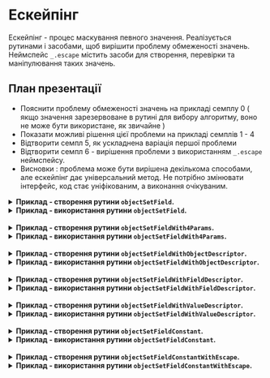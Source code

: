 # Ескейпінг

Ескейпінг - процес маскування певного значення. Реалізується рутинами і засобами, щоб вирішити проблему обмеженості значень.
Неймспейс <code>_.escape</code> містить засоби для створення, перевірки та маніпулювання таких значень.

## План презентації
* Пояснити проблему обмеженості значень на прикладі семплу 0 ( якщо значення зарезервоване в рутині для вибору алгоритму, воно не може бути використане, як звичайне )
* Показати можливі рішення цієї проблеми на прикладі семплів 1 - 4
* Відтворити семпл 5, як ускладнена варіація першої проблеми
* Відтворити семпл 6 - вирішення проблеми з використанням `_.escape` неймспейсу.
* Висновки : проблема може бути вирішена декількома способами, але ескейпінг дає універсальний метод. Не потрібно змінювати інтерфейс, код стає уніфікованим, а виконання очікуваним.

<details>
  <summary>
    <b>Приклад - створення рутини <code>objectSetField</code>.</b>
  </summary></br>
  Рутина присвоює значення <code>value</code> ( якщо <code>value !== null</code> ) полю <code>field</code> об'єкта <code>obj</code>.</br></br>

<pre><code>function objectSetField( obj, field, value )\n
{
  if( value === null )
  return;
  else
  obj[ field ] = value;
}

module.exports = objectSetField;</code></pre>

</details>


<details>
  <summary>
    <b>Приклад - використання рутини <code>objectSetField</code>.</b>
  </summary><br>
  ❌ Проблема : неможливо присвоїти значення <code>null</code>, так як воно використовується в рутині, як спеціальне.<br><br>
  <pre><code>let objectSetField = require( './0_Implementation.s' );

  let obj = {};

  objectSetField( obj, 'field1', 1 );
  objectSetField( obj, 'field2', 2 );
  objectSetField( obj, 'field3', null );

  console.log( obj );
  /* log : { field1: 1, field2: 2 } */</code></pre>
</details>

<br>

<details>
  <summary>
    <b>Приклад - створення рутини <code>objectSetFieldWith4Params</code>.</b>
  </summary><br>
  Рутина присвоює значення <code>value</code> ( якщо <code>skip !== trueLike</code> ) полю <code>field</code> об'єкта <code>obj</code>.<br><br>
  <pre><code>function objectSetFieldWith4Params( obj, field, value, skip )
{
  if( skip === true )
  return;
  else
  obj[ field ] = value;
}
module.exports = objectSetFieldWith4Params;</code></pre>
</details>


<details>
  <summary>
    <b>Приклад - використання рутини <code>objectSetFieldWith4Params</code>.</b>
  </summary><br>
  ❌ Проблема : наявність додаткового 4 параметра<br><br>

  <pre><code>let objectSetFieldWith4Params = require( './1_ImplementationWith4Arguments.s' );

let obj = {};

objectSetFieldWith4Params( obj, 'field1', 1 );
objectSetFieldWith4Params( obj, 'field2', 2 );
objectSetFieldWith4Params( obj, 'field3', null );
objectSetFieldWith4Params( obj, 'field4', null, true );

console.log( obj );
/* log : { field1: 1, field2: 2, field3: null } */</code></pre>
</details>

<br>

<details>
  <summary>
    <b>Приклад - створення рутини <code>objectSetFieldWithObjectDescriptor</code>.</b>
  </summary><br>
  Рутина присвоює значення <code>value</code> ( якщо <code>objectDescriptor.skip !== trueLike</code> ) полю <code>field</code> об'єкта <code>objectDescriptor.src</code>.<br><br>
  <pre><code>function objectSetFieldWithObjectDescriptor( objectDescriptor, field, value )
{
  if( objectDescriptor.skip === true )
  return;
  else
  objectDescriptor.src[ field ] = value;
}

module.exports = objectSetFieldWithObjectDescriptor;</code></pre>
</details>


<details>
  <summary>
    <b>Приклад - використання рутини <code>objectSetFieldWithObjectDescriptor</code>.</b>
  </summary><br>
  ❌ Проблема : необхідність змінювати інтерфейс, перший параметр - мапа з обє'ктом та полем <code>skip</code><br><br>

  <pre><code>let objectSetFieldWithObjectDescriptor = require( './2_ImplementationWithObjectDescriptor.s' );

let obj = {};

objectSetFieldWithObjectDescriptor( { src : obj, skip : false }, 'field1', 1 );
objectSetFieldWithObjectDescriptor( { src : obj, skip : false }, 'field2', 2 );
objectSetFieldWithObjectDescriptor( { src : obj, skip : false }, 'field3', null );
objectSetFieldWithObjectDescriptor( { src : obj, skip : true }, 'field4', null );

console.log( obj );
/* log : { field1: 1, field2: 2, field3: null } */</code></pre>
</details>

<br>

<details>
  <summary>
    <b>Приклад - створення рутини <code>objectSetFieldWithFieldDescriptor</code>.</b>
  </summary><br>
  Рутина присвоює значення <code>value</code> ( якщо <code>fieldDescriptor.skip !== trueLike</code> ) полю <code>fieldDescriptor.name</code> об'єкта <code>obj</code>.<br><br>
  <pre><code>function objectSetFieldWithFieldDescriptor( obj, fieldDescriptor, value )
{
  if( fieldDescriptor.skip === true )
  return;
  else
  obj[ fieldDescriptor.name ] = value;
}

module.exports = objectSetFieldWithFieldDescriptor;</code></pre>
</details>


<details>
  <summary>
    <b>Приклад - використання рутини <code>objectSetFieldWithFieldDescriptor</code>.</b>
  </summary><br>
  ❌ Проблема : необхідність змінювати інтерфейс, другий параметр - мапа з полями <code>skip</code> та <code>name</code><br><br>

  <pre><code>let objectSetFieldWithFieldDescriptor = require( './3_ImplementationWithFieldDescriptor.s' );

let obj = {};

objectSetFieldWithFieldDescriptor( obj, { name : 'field1', skip : false }, 1 );
objectSetFieldWithFieldDescriptor( obj, { name : 'field2', skip : false }, 2 );
objectSetFieldWithFieldDescriptor( obj, { name : 'field3', skip : false }, null );
objectSetFieldWithFieldDescriptor( obj, { name : 'field4', skip : true }, null );

console.log( obj );
/* log : { field1: 1, field2: 2, field3: null } */</code></pre>
</details>

<br>

<details>
  <summary>
    <b>Приклад - створення рутини <code>objectSetFieldWithValueDescriptor</code>.</b>
  </summary><br>
  Рутина присвоює значення <code>valueDescriptor.value</code> ( якщо <code>valueDescriptor.skip !== trueLike</code> ) полю <code>field</code> об'єкта <code>obj</code>.<br><br>
  <pre><code>function objectSetFieldWithValueDescriptor( obj, field, valueDescriptor )
{
  if( valueDescriptor.skip === true )
  return;
  else
  obj[ field ] = valueDescriptor.value;
}

module.exports = objectSetFieldWithValueDescriptor;</code></pre>
</details>


<details>
  <summary>
    <b>Приклад - використання рутини <code>objectSetFieldWithValueDescriptor</code>.</b>
  </summary><br>
  ❌ Проблема : необхідність змінювати інтерфейс, третій параметр - мапа з полями <code>skip</code> та <code>value</code><br><br>

  <pre><code>let objectSetFieldWithValueDescriptor = require( './4_ImplementationWithValueDescriptor.s' );

let obj = {};

objectSetFieldWithValueDescriptor( obj, 'field1', { value : 1, skip : false } );
objectSetFieldWithValueDescriptor( obj, 'field2', { value : 2, skip : false } );
objectSetFieldWithValueDescriptor( obj, 'field3', { value : null, skip : false } );
objectSetFieldWithValueDescriptor( obj, 'field4', { value : null, skip : true } );

console.log( obj );
/* log : { field1: 1, field2: 2, field3: null } */</code></pre>
</details>

<br>

<details>
  <summary>
    <b>Приклад - створення рутини <code>objectSetFieldConstant</code>.</b>
  </summary><br>
  Ускладнена версія <code>objectSetField</code>, яка додає константне поле об'єкту <code>object</code>, якщо <code>value === null</code> - перетворює поле <code>field</code> на константне.</br></br>
  <pre><code>function objectSetFieldConstant( object, field, value )
{
  if( value === null )
  {
    Object.defineProperty
    (
      object,
      field,
      {
        enumerable : true,
        configurable : false,
        writable : false,
        value : object[ field ]
      }
    );
  }
  else
  {
    Object.defineProperty
    (
      object,
      field,
      {
        enumerable : true,
        configurable : false,
        writable : false,
        value
      }
    );
  }
}

module.exports = objectSetFieldConstant;</code></pre>
</details>


<details>
  <summary>
    <b>Приклад - використання рутини <code>objectSetFieldConstant</code>.</b>
  </summary><br>
  ❌ Проблема : та ж що і у <code>objectSetField</code>.<br><br>

  <pre><code>let objectSetFieldConstant = require( './5_ImplementationAddConstantField.s' );

let obj = { fieldToBeRemained : 1, fieldToBeChanged : 2 };

objectSetFieldConstant( obj, 'field1', 1 );
objectSetFieldConstant( obj, 'fieldToBeChanged', 'changed' );
objectSetFieldConstant( obj, 'fieldToBeRemained', null );

console.log( Object.getOwnPropertyDescriptors( obj ) );
/*
log :
{
  fieldToBeRemained:
  {
    value: 1,
    writable: false,
    enumerable: true,
    configurable: false
  },
  fieldToBeChanged:
  {
    value: 'changed',
    writable: false,
    enumerable: true,
    configurable: false
  },
  field1:
  {
    value: 1,
    writable: false,
    enumerable: true,
    configurable: false
  }
}
*/</code></pre>
</details>

<br>

<details>
  <summary>
    <b>Приклад - створення рутини <code>objectSetFieldConstantWithEscape</code>.</b>
  </summary><br>
  Рутина додає константне поле об'єкту <code>object</code>, якщо <code>value === null</code> - перетворює поле <code>field</code> на константне.<br><br>

  <pre><code>let _ = require( '../..' );

function objectSetFieldConstantWithEscape( object, field, value )
{
  if( _.escape.is( value ) )
  {
    Object.defineProperty
    (
      object,
      field,
      {
        enumerable : true,
        configurable : false,
        writable : false,
        value : _.escape.right( value )
      }
    );
  }
  else if( value === null )
  {
    Object.defineProperty
    (
      object,
      field,
      {
        enumerable : true,
        configurable : false,
        writable : false,
        value : object[ field ]
      }
    );
  }
  else
  {
    Object.defineProperty
    (
      object,
      field,
      {
        enumerable : true,
        configurable : false,
        writable : false,
        value
      }
    );
  }
  return object;
}

module.exports = objectSetFieldConstantWithEscape;

</code></pre>
</details>


<details>
  <summary>
    <b>Приклад - використання рутини <code>objectSetFieldConstantWithEscape</code>.</b>
  </summary><br>
  ✅  Переваги : інтерфейс не змінюється, уніфікація коду, вирішена проблема обмеженності значень.<br><br>

  <pre><code>let _ = require( '../..' );
let objectSetFieldConstantWithEscape = require( './6_ImplementationAddConstantFieldWithEscape.s' )

var src = { 'fieldToBeRemained' : 1 };
objectSetFieldConstantWithEscape( src, 'fieldToBeRemained', null );
console.log( 'src1 : ', Object.getOwnPropertyDescriptors( src ) );
/*
log :

src1 :
{
  fieldToBeRemained:
  {
    value: 1,
    writable: false,
    enumerable: true,
    configurable: false
  }
}
*/

var src2 = { 'fieldToBeChanged' : 1 };
objectSetFieldConstantWithEscape( src2, 'fieldToBeChanged', 'changed' );
console.log( 'src2 : ', Object.getOwnPropertyDescriptors( src2 ) );
/*
log :

src1 :
{
  fieldToBeChanged:
  {
    value: 'changed',
    writable: false,
    enumerable: true,
    configurable: false
  }
}
*/

var src3 = { 'fieldToBeChangedWithNull' : 1 };
objectSetFieldConstantWithEscape( src3, 'fieldToBeChangedWithNull', _.escape.make( null ) );
console.log( 'src3 : ', Object.getOwnPropertyDescriptors( src3 ) );
/*
log :

src1 :
{
  fieldToBeChangedWithNull:
  {
    value: null,
    writable: false,
    enumerable: true,
    configurable: false
  }
}
*/</code></pre>
</details>

